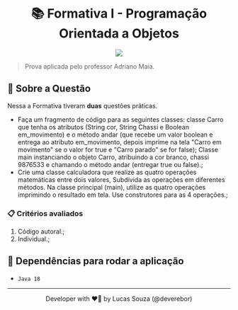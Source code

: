 <h1 align="center">📚 Formativa I - Programação Orientada a Objetos</h1>

<p align="center">
  <img src="https://cdn.shopify.com/s/files/1/1385/6131/files/homepage-hero-team_grande.gif?v=1506621193">
</p>

> Prova aplicada pelo professor Adriano Maia.

## 📢 Sobre a Questão

Nessa a Formativa tiveram **duas** questões práticas.

- Faça um fragmento de código para as seguintes classes: classe Carro que tenha os atributos (String cor, String Chassi e Boolean em_movimento) e o método andar (que recebe um valor boolean e entrega ao atributo em_movimento, depois imprime na tela "Carro em movimento" se o valor for true e "Carro parado" se for false); Classe main instanciando o objeto Carro, atribuindo a cor branco, chassi 9876533 e chamando o método andar (entregar true ou false).;
- Crie uma classe calculadora que realize as quatro operações matemáticas entre dois valores, Subdivida as operações em diferentes métodos. Na classe principal (main), utilize as quatro operações imprimindo o resultado em tela. Use construtores para as 4 operações.;

### 📋 Critérios avaliados

1. Código autoral.;
2. Individual.;

## 🎯 Dependências para rodar a aplicação

- `Java 18`

---

<p align='center'>
  Developer with ❤️‍🔥 by Lucas Souza (@deverebor)
</p>
